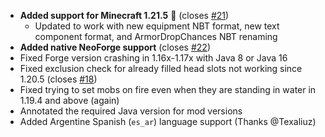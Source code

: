 - **Added support for Minecraft 1.21.5** 🌸 (closes [#21](https://github.com/Tschipcraft/more_mobs/issues/21))
  - Updated to work with new equipment NBT format, new text component format, and ArmorDropChances NBT renaming
- **Added native NeoForge support** (closes [#22](https://github.com/Tschipcraft/more_mobs/issues/22))
- Fixed Forge version crashing in 1.16x-1.17x with Java 8 or Java 16
- Fixed exclusion check for already filled head slots not working since 1.20.5 (closes [#18](https://github.com/Tschipcraft/more_mobs/issues/18))
- Fixed trying to set mobs on fire even when they are standing in water in 1.19.4 and above (again)
- Annotated the required Java version for mod versions
- Added Argentine Spanish (`es_ar`) language support (Thanks @Texaliuz)
